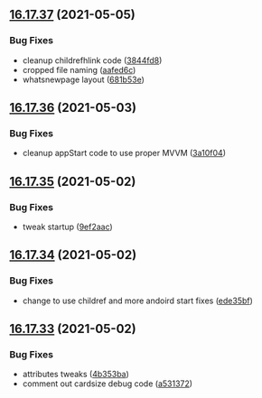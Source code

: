 ## [16.17.37](https://github.com/phandcock/GrampsView/compare/v16.17.36...v16.17.37) (2021-05-05)


### Bug Fixes

* cleanup childrefhlink code ([3844fd8](https://github.com/phandcock/GrampsView/commit/3844fd88952cb78419f19116bace5abb5b6f5b7f))
* cropped file naming ([aafed6c](https://github.com/phandcock/GrampsView/commit/aafed6ccdd0d0327601391b8ec3e0f2534089010))
* whatsnewpage layout ([681b53e](https://github.com/phandcock/GrampsView/commit/681b53ebeccd6cbae79ab9b9661acdb48447184b))



## [16.17.36](https://github.com/phandcock/GrampsView/compare/v16.17.35...v16.17.36) (2021-05-03)


### Bug Fixes

* cleanup appStart code to use proper MVVM ([3a10f04](https://github.com/phandcock/GrampsView/commit/3a10f04f81d23dc4825a7c4074740d54ec105240))



## [16.17.35](https://github.com/phandcock/GrampsView/compare/v16.17.34...v16.17.35) (2021-05-02)


### Bug Fixes

* tweak startup ([9ef2aac](https://github.com/phandcock/GrampsView/commit/9ef2aac6bc8fa8609d4f4ceecd258a5fa944421e))



## [16.17.34](https://github.com/phandcock/GrampsView/compare/v16.17.33...v16.17.34) (2021-05-02)


### Bug Fixes

* change to use childref and more andoird start fixes ([ede35bf](https://github.com/phandcock/GrampsView/commit/ede35bfc88cd6a3da2410c53e8c1778b52d32cfc))



## [16.17.33](https://github.com/phandcock/GrampsView/compare/v16.17.32...v16.17.33) (2021-05-02)


### Bug Fixes

* attributes tweaks ([4b353ba](https://github.com/phandcock/GrampsView/commit/4b353ba6e32a93753d845035258679b75212302f))
* comment out cardsize debug code ([a531372](https://github.com/phandcock/GrampsView/commit/a5313725d7f1f8fab4144956f4cd4f8697c11235))



